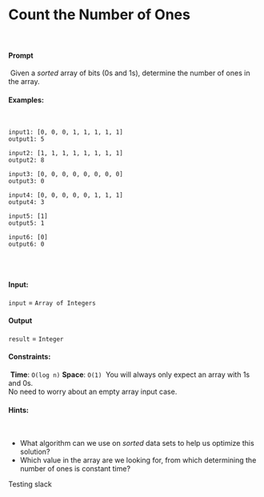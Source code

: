 # Count the Number of Ones
​
#### Prompt
​
Given a _sorted_ array of bits (0s and 1s), determine the number of ones in the array.
​
#### Examples:
​
```
input1: [0, 0, 0, 1, 1, 1, 1, 1]
output1: 5
​
input2: [1, 1, 1, 1, 1, 1, 1, 1]
output2: 8
​
input3: [0, 0, 0, 0, 0, 0, 0, 0]
output3: 0
​
input4: [0, 0, 0, 0, 0, 1, 1, 1]
output4: 3
​
input5: [1]
output5: 1
​
input6: [0]
output6: 0
​
```
​
​
#### Input:
`input` = `Array of Integers`
​
​
#### Output
`result` = `Integer`
​
​
#### Constraints:
​
**Time**: `O(log n)`
​
**Space**: `O(1)`
​
You will always only expect an array with 1s and 0s.    
No need to worry about an empty array input case.
​
​
#### Hints:
​
* What algorithm can we use on _sorted_ data sets to help us optimize this solution?
* Which value in the array are we looking for, from which determining the number of ones is constant time?

Testing slack
